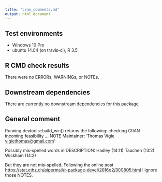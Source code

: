 ```yaml
---
title: "cran_comments.md"
output: html_document
---
```


## Test environments
* Windows 10 Pro
* ubuntu 14.04 (on travis-ci), R 3.5

## R CMD check results
There were no ERRORs, WARNINGs, or NOTEs.  

## Downstream dependencies
There are currently no downstream dependencies for this package.

## General comment
Running devtools::build_win() returns the following:
checking CRAN incoming feasibility ... NOTE
Maintainer: ‘Thomas Vigie <vigiethomas@gmail.com>’

Possibly mis-spelled words in DESCRIPTION:
  Hadley (14:11)
  Tauchen (13:2)
  Wickham (14:2)
  
  But they are not mis-spelled. Following the online post https://stat.ethz.ch/pipermail/r-package-devel/2016q2/000805.html
  I ignore those NOTES.
  